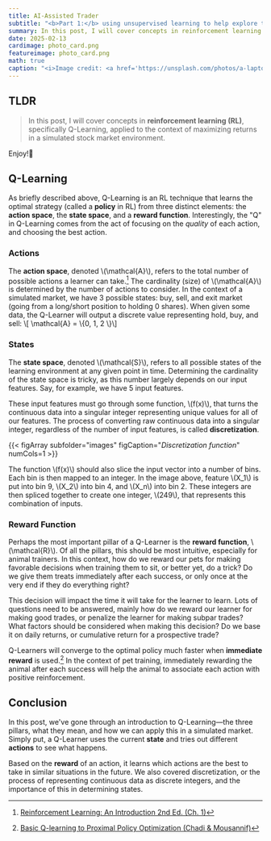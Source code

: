 ```yaml
---
title: AI-Assisted Trader
subtitle: "<b>Part 1:</b> using unsupervised learning to help explore trading decisions."
summary: In this post, I will cover concepts in reinforcement learning (RL), specifically Q-Learning, applied to the context of maximizing returns in a simulated stock market environment.
date: 2025-02-13
cardimage: photo_card.png
featureimage: photo_card.png
math: true
caption: "<i>Image credit: <a href='https://unsplash.com/photos/a-laptop-computer-sitting-on-top-of-a-wooden-desk-sWcGobBWk4A' style='color: #7977e2;'>unsplash.com</a></i>"
---
```


## TLDR
> In this post, I will cover concepts in **reinforcement learning (RL)**, specifically Q-Learning, applied to the context of maximizing returns in a simulated stock market environment.

Enjoy!🙂

## Q-Learning
As briefly described above, Q-Learning is an RL technique that learns the optimal strategy (called a **policy** in RL) from three distinct elements: the **action space**, the **state space**, and a **reward function**. Interestingly, the "Q" in Q-Learning comes from the act of focusing on the *quality* of each action, and choosing the best action.

### Actions
The **action space**, denoted \\(\mathcal{A}\\), refers to the total number of possible actions a learner can take.[^1] The cardinality (size) of \\(\mathcal{A}\\) is determined by the number of actions to consider. In the context of a simulated market, we have 3 possible states: buy, sell, and exit market (going from a long/short position to holding 0 shares). When given some data, the Q-Learner will output a discrete value representing hold, buy, and sell: \\[ \mathcal{A} = \\{0, 1, 2 \\}\\]

### States
The **state space**, denoted \\(\mathcal{S}\\), refers to all possible states of the learning environment at any given point in time. Determining the cardinality of the state space is tricky, as this number largely depends on our input features. Say, for example, we have 5 input features. 

These input features must go through some function, \\(f(x)\\), that turns the continuous data into a singular integer representing unique values for all of our features. The process of converting raw continuous data into a singular integer, regardless of the number of input features, is called **discretization**.

{{< figArray subfolder="images" figCaption="<i>Discretization function</i>" numCols=1 >}}

The function \\(f(x)\\) should also slice the input vector into a number of bins. Each bin is then mapped to an integer. In the image above, feature \\(X_1\\) is put into bin 9, \\(X_2\\) into bin 4, and \\(X_n\\) into bin 2. These integers are then spliced together to create one integer, \\(249\\), that represents this combination of inputs.

### Reward Function
Perhaps the most important pillar of a Q-Learner is the **reward function**, \\(\mathcal{R}\\). Of all the pillars, this should be most intuitive, especially for animal trainers. In this context, how do we reward our pets for making favorable decisions when training them to sit, or better yet, do a trick? Do we give them treats immediately after each success, or only once at the very end if they do everything right? 

This decision will impact the time it will take for the learner to learn. Lots of questions need to be answered, mainly how do we reward our learner for making good trades, or penalize the learner for making subpar trades? What factors should be considered when making this decision? Do we base it on daily returns, or cumulative return for a prospective trade?

Q-Learners will converge to the optimal policy much faster when **immediate reward** is used.[^2] In the context of pet training, immediately rewarding the animal after each success will help the animal to associate each action with positive reinforcement.

## Conclusion
In this post, we've gone through an introduction to Q-Learning—the three pillars, what they mean, and how we can apply this in a simulated market. Simply put, a Q-Learner uses the current **state** and tries out different **actions** to see what happens. 

Based on the **reward** of an action, it learns which actions are the best to take in similar situations in the future. We also covered discretization, or the process of representing continuous data as discrete integers, and the importance of this in determining states.

[^1]: [Reinforcement Learning: An Introduction 2nd Ed. (Ch. 1)](http://incompleteideas.net/book/RLbook2020.pdf)
[^2]: [Basic Q-learning to Proximal Policy Optimization (Chadi & Mousannif)](https://arxiv.org/pdf/2304.00026)